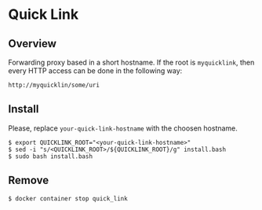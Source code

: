 # Quick Link

## Overview

Forwarding proxy based in a short hostname. If the root is `myquicklink`, then every HTTP access can be
done in the following way:

```
http://myquicklin/some/uri
```

## Install

Please, replace `your-quick-link-hostname` with the choosen hostname.

```
$ export QUICKLINK_ROOT="<your-quick-link-hostname>"
$ sed -i "s/<QUICKLINK_ROOT>/${QUICKLINK_ROOT}/g" install.bash
$ sudo bash install.bash
```

## Remove

```
$ docker container stop quick_link
```
